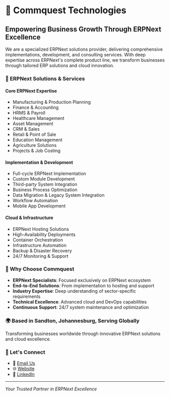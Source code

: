 # 🚀 Commquest Technologies
## Empowering Business Growth Through ERPNext Excellence

We are a specialized ERPNext solutions provider, delivering comprehensive implementations, development, and consulting services. With deep expertise across ERPNext's complete product line, we transform businesses through tailored ERP solutions and cloud innovation.

### 🌟 ERPNext Solutions & Services

#### Core ERPNext Expertise
- Manufacturing & Production Planning
- Finance & Accounting
- HRMS & Payroll
- Healthcare Management
- Asset Management
- CRM & Sales
- Retail & Point of Sale
- Education Management
- Agriculture Solutions
- Projects & Job Costing

#### Implementation & Development
- Full-cycle ERPNext Implementation
- Custom Module Development
- Third-party System Integration
- Business Process Optimization
- Data Migration & Legacy System Integration
- Workflow Automation
- Mobile App Development

#### Cloud & Infrastructure
- ERPNext Hosting Solutions
- High-Availability Deployments
- Container Orchestration
- Infrastructure Automation
- Backup & Disaster Recovery
- 24/7 Monitoring & Support

### 💪 Why Choose Commquest
- **ERPNext Specialists**: Focused exclusively on ERPNext ecosystem
- **End-to-End Solutions**: From implementation to hosting and support
- **Industry Expertise**: Deep understanding of sector-specific requirements
- **Technical Excellence**: Advanced cloud and DevOps capabilities
- **Continuous Support**: 24/7 system maintenance and optimization

### 🌍 Based in Sandton, Johannesburg, Serving Globally
Transforming businesses worldwide through innovative ERPNext solutions and cloud excellence.

### 🤝 Let's Connect
- 📧 [Email Us](mailto:info@commquest.co.za)
- 🌐 [Website](https://commquest.co.za)
- 📱 [LinkedIn](https://linkedin.com/company/commquest-technologies-za)

---
*Your Trusted Partner in ERPNext Excellence*
